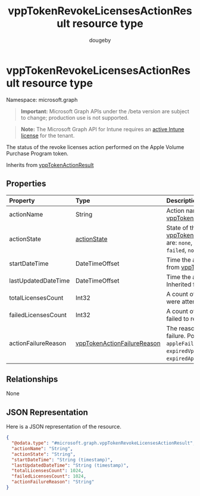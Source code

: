 ﻿---
title: "vppTokenRevokeLicensesActionResult resource type"
description: "The status of the revoke licenses action performed on the Apple Volume Purchase Program token."
author: "dougeby"
localization_priority: Normal
ms.prod: "intune"
doc_type: resourcePageType
---

# vppTokenRevokeLicensesActionResult resource type

Namespace: microsoft.graph

> **Important:** Microsoft Graph APIs under the /beta version are subject to change; production use is not supported.

> **Note:** The Microsoft Graph API for Intune requires an [active Intune license](https://go.microsoft.com/fwlink/?linkid=839381) for the tenant.

The status of the revoke licenses action performed on the Apple Volume Purchase Program token.

Inherits from [vppTokenActionResult](../resources/intune-onboarding-vpptokenactionresult.md)

## Properties

| Property            | Type                                                                                     | Description                                                                                                                                                                                                        |
| :------------------ | :--------------------------------------------------------------------------------------- | :----------------------------------------------------------------------------------------------------------------------------------------------------------------------------------------------------------------- |
| actionName          | String                                                                                   | Action name Inherited from [vppTokenActionResult](../resources/intune-onboarding-vpptokenactionresult.md)                                                                                                          |
| actionState         | [actionState](../resources/intune-shared-actionstate.md)                                 | State of the action Inherited from [vppTokenActionResult](../resources/intune-onboarding-vpptokenactionresult.md). Possible values are: `none`, `pending`, `canceled`, `active`, `done`, `failed`, `notSupported`. |
| startDateTime       | DateTimeOffset                                                                           | Time the action was initiated Inherited from [vppTokenActionResult](../resources/intune-onboarding-vpptokenactionresult.md)                                                                                        |
| lastUpdatedDateTime | DateTimeOffset                                                                           | Time the action state was last updated Inherited from [vppTokenActionResult](../resources/intune-onboarding-vpptokenactionresult.md)                                                                               |
| totalLicensesCount  | Int32                                                                                    | A count of the number of licenses that were attempted to revoke.                                                                                                                                                   |
| failedLicensesCount | Int32                                                                                    | A count of the number of licenses that failed to revoke.                                                                                                                                                           |
| actionFailureReason | [vppTokenActionFailureReason](../resources/intune-shared-vpptokenactionfailurereason.md) | The reason for the revoke licenses action failure. Possible values are: `none`, `appleFailure`, `internalError`, `expiredVppToken`, `expiredApplePushNotificationCertificate`.                                     |

## Relationships

None

## JSON Representation

Here is a JSON representation of the resource.

<!-- {
  "blockType": "resource",
  "@odata.type": "microsoft.graph.vppTokenRevokeLicensesActionResult"
}
-->

```json
{
  "@odata.type": "#microsoft.graph.vppTokenRevokeLicensesActionResult",
  "actionName": "String",
  "actionState": "String",
  "startDateTime": "String (timestamp)",
  "lastUpdatedDateTime": "String (timestamp)",
  "totalLicensesCount": 1024,
  "failedLicensesCount": 1024,
  "actionFailureReason": "String"
}
```
